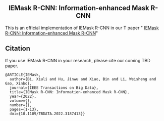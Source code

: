 <h2 align="center">IEMask R-CNN: Information-enhanced Mask R-CNN</h2>

This is an official implementation of IEMask R-CNN in our T paper "
<a href="https://ieeexplore.ieee.org/stamp/stamp.jsp?tp=&arnumber=9811396">
IEMask R-CNN: Information-enhanced Mask R-CNN</a>"

## Citation
If you use IEMask R-CNN in your research, please cite our coming TBD paper.
```text
@ARTICLE{IEMask,
  author={Bi, Xiuli and Hu, Jinwu and Xiao, Bin and Li, Weisheng and Gao, Xinbo},
  journal={IEEE Transactions on Big Data}, 
  title={IEMask R-CNN: Information-enhanced Mask R-CNN}, 
  year={2022},
  volume={},
  number={},
  pages={1-13},
  doi={10.1109/TBDATA.2022.3187413}}
```
